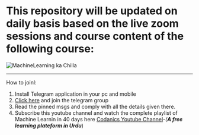 # This repository will be updated on daily basis based on the live zoom sessions and course content of the following course:

![MachineLearning ka Chilla](resources/ml_1.png)

---
How to joinl:

1. Install Telegram application in your pc and mobile
2. [Click here](https://t.me/+R_QuSxdyn344Zjg0) and join the telegram group
3. Read the pinned msgs and comply with all the details given there.
4. Subscribe this youtube channel and watch the complete playlist of Machine Learnin in 40 days here [Codanics Youtube Channel](https://youtube.com/playlist?list=PL9XvIvvVL50HHzaLPtFBOuikAWa0JdhMW)-_(**A free learning plateform in Urdu**_)
